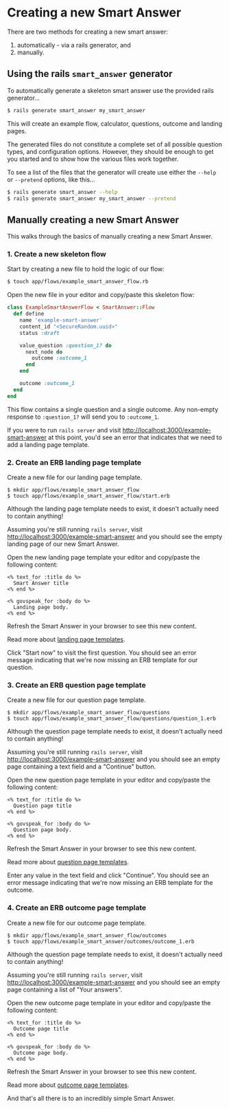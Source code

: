 # Creating a new Smart Answer

There are two methods for creating a new smart answer:
  1. automatically - via a rails generator, and
  2. manually.

## Using the rails `smart_answer` generator

To automatically generate a skeleton smart answer use the provided rails
generator...

```bash
$ rails generate smart_answer my_smart_answer
```

This will create an example flow, calculator, questions, outcome and landing
pages.

The generated files do not constitute a complete set of all possible question
types, and configuration options. However, they should be enough to get you
started and to show how the various files work together.

To see a list of the files that the generator will create use either the
`--help` or `--pretend` options, like this...

```bash
$ rails generate smart_answer --help
$ rails generate smart_answer my_smart_answer --pretend
```

## Manually creating a new Smart Answer

This walks through the basics of manually creating a new Smart Answer.

### 1. Create a new skeleton flow

Start by creating a new file to hold the logic of our flow:

```bash
$ touch app/flows/example_smart_answer_flow.rb
```

Open the new file in your editor and copy/paste this skeleton flow:

```ruby
class ExampleSmartAnswerFlow < SmartAnswer::Flow
  def define
    name 'example-smart-answer'
    content_id "<SecureRandom.uuid>"
    status :draft

    value_question :question_1? do
      next_node do
        outcome :outcome_1
      end
    end

    outcome :outcome_1
  end
end
```

This flow contains a single question and a single outcome. Any non-empty response to `:question_1?` will send you to `:outcome_1`.

If you were to run `rails server` and visit [http://localhost:3000/example-smart-answer][example-smart-answer] at this point, you'd see an error that indicates that we need to add a landing page template.

### 2. Create an ERB landing page template

Create a new file for our landing page template.

```
$ mkdir app/flows/example_smart_answer_flow
$ touch app/flows/example_smart_answer_flow/start.erb
```

Although the landing page template needs to exist, it doesn't actually need to contain anything!

Assuming you're still running `rails server`, visit [http://localhost:3000/example-smart-answer][example-smart-answer] and you should see the empty landing page of our new Smart Answer.

Open the new landing page template your editor and copy/paste the following content:

```erb
<% text_for :title do %>
  Smart Answer title
<% end %>

<% govspeak_for :body do %>
  Landing page body.
<% end %>
```

Refresh the Smart Answer in your browser to see this new content.

Read more about [landing page templates](/docs/smart-answers/erb-templates/landing-page-template.md).

Click "Start now" to visit the first question. You should see an error message indicating that we're now missing an ERB template for our question.

### 3. Create an ERB question page template

Create a new file for our question page template.

```
$ mkdir app/flows/example_smart_answer_flow/questions
$ touch app/flows/example_smart_answer_flow/questions/question_1.erb
```

Although the question page template needs to exist, it doesn't actually need to contain anything!

Assuming you're still running `rails server`, visit [http://localhost:3000/example-smart-answer][example-smart-answer] and you should see an empty page containing a text field and a "Continue" button.

Open the new question page template in your editor and copy/paste the following content:

```erb
<% text_for :title do %>
  Question page title
<% end %>

<% govspeak_for :body do %>
  Question page body.
<% end %>
```

Refresh the Smart Answer in your browser to see this new content.

Read more about [question page templates](/docs/smart-answers/erb-templates/question-templates.md).

Enter any value in the text field and click "Continue". You should see an error message indicating that we're now missing an ERB template for the outcome.

### 4. Create an ERB outcome page template

Create a new file for our outcome page template.

```
$ mkdir app/flows/example_smart_answer_flow/outcomes
$ touch app/flows/example_smart_answer/outcomes/outcome_1.erb
```

Although the question page template needs to exist, it doesn't actually need to contain anything!

Assuming you're still running `rails server`, visit [http://localhost:3000/example-smart-answer][example-smart-answer] and you should see an empty page containing a list of "Your answers".

Open the new outcome page template in your editor and copy/paste the following content:

```erb
<% text_for :title do %>
  Outcome page title
<% end %>

<% govspeak_for :body do %>
  Outcome page body.
<% end %>
```

Refresh the Smart Answer in your browser to see this new content.

Read more about [outcome page templates](/docs/smart-answers/erb-templates/outcome-templates.md).

And that's all there is to an incredibly simple Smart Answer.

[example-smart-answer]: http://localhost:3000/example-smart-answer
